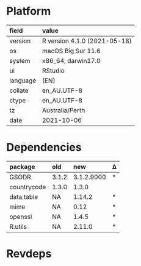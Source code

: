# Platform

|field    |value                        |
|:--------|:----------------------------|
|version  |R version 4.1.0 (2021-05-18) |
|os       |macOS Big Sur 11.6           |
|system   |x86_64, darwin17.0           |
|ui       |RStudio                      |
|language |(EN)                         |
|collate  |en_AU.UTF-8                  |
|ctype    |en_AU.UTF-8                  |
|tz       |Australia/Perth              |
|date     |2021-10-06                   |

# Dependencies

|package     |old   |new        |Δ  |
|:-----------|:-----|:----------|:--|
|GSODR       |3.1.2 |3.1.2.9000 |*  |
|countrycode |1.3.0 |1.3.0      |   |
|data.table  |NA    |1.14.2     |*  |
|mime        |NA    |0.12       |*  |
|openssl     |NA    |1.4.5      |*  |
|R.utils     |NA    |2.11.0     |*  |

# Revdeps


